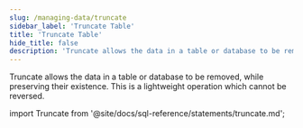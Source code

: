 ```yaml
---
slug: /managing-data/truncate
sidebar_label: 'Truncate Table'
title: 'Truncate Table'
hide_title: false
description: 'Truncate allows the data in a table or database to be removed, while preserving their existence.'
---
```


Truncate allows the data in a table or database to be removed, while preserving their existence. This is a lightweight operation which cannot be reversed.

import Truncate from '@site/docs/sql-reference/statements/truncate.md';

<Truncate/>
